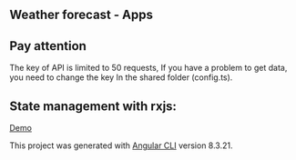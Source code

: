 ## Weather forecast - Apps  

## Pay attention  
The key of API is limited to 50 requests, If you have a problem to get data, you need to change the key In the shared folder (config.ts).

## State management with rxjs: 
[Demo](https://aviv-mizrachi-27-12-2019.herokuapp.com/)

This project was generated with [Angular CLI](https://github.com/angular/angular-cli) version 8.3.21.




